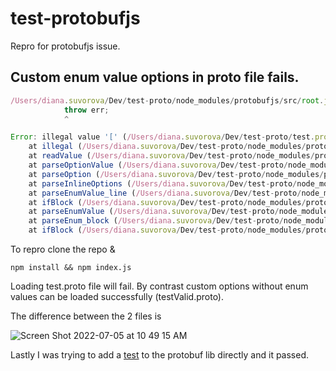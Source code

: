# test-protobufjs

Repro for protobufjs issue. 

## Custom enum value options in proto file fails.

```js
/Users/diana.suvorova/Dev/test-proto/node_modules/protobufjs/src/root.js:104
            throw err;
            ^

Error: illegal value '[' (/Users/diana.suvorova/Dev/test-proto/test.proto, line 14)
    at illegal (/Users/diana.suvorova/Dev/test-proto/node_modules/protobufjs/src/parse.js:96:16)
    at readValue (/Users/diana.suvorova/Dev/test-proto/node_modules/protobufjs/src/parse.js:135:19)
    at parseOptionValue (/Users/diana.suvorova/Dev/test-proto/node_modules/protobufjs/src/parse.js:606:33)
    at parseOption (/Users/diana.suvorova/Dev/test-proto/node_modules/protobufjs/src/parse.js:585:27)
    at parseInlineOptions (/Users/diana.suvorova/Dev/test-proto/node_modules/protobufjs/src/parse.js:638:17)
    at parseEnumValue_line (/Users/diana.suvorova/Dev/test-proto/node_modules/protobufjs/src/parse.js:557:13)
    at ifBlock (/Users/diana.suvorova/Dev/test-proto/node_modules/protobufjs/src/parse.js:294:17)
    at parseEnumValue (/Users/diana.suvorova/Dev/test-proto/node_modules/protobufjs/src/parse.js:547:9)
    at parseEnum_block (/Users/diana.suvorova/Dev/test-proto/node_modules/protobufjs/src/parse.js:532:15)
    at ifBlock (/Users/diana.suvorova/Dev/test-proto/node_modules/protobufjs/src/parse.js:290:17)
```

To repro clone the repo &

```
npm install && npm index.js
```

Loading test.proto file will fail. By contrast custom options without enum values can be loaded successfully (testValid.proto).

The difference between the 2 files is 

![Screen Shot 2022-07-05 at 10 49 15 AM](https://user-images.githubusercontent.com/1284223/177386523-726479a6-4d89-43f2-9193-4b56c6b3648c.png)


Lastly I was trying to add a [test](https://github.com/DianaSuvorova/protobuf.js/pull/2/files) to the protobuf lib directly and it passed.

